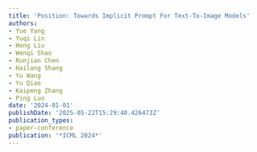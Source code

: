```yaml
---
title: 'Position: Towards Implicit Prompt For Text-To-Image Models'
authors:
- Yue Yang
- Yuqi Lin
- Hong Liu
- Wenqi Shao
- Runjian Chen
- Hailong Shang
- Yu Wang
- Yu Qiao
- Kaipeng Zhang
- Ping Luo
date: '2024-01-01'
publishDate: '2025-05-22T15:29:40.426473Z'
publication_types:
- paper-conference
publication: '*ICML 2024*'
---
```

